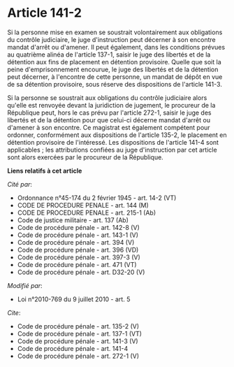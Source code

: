 # Article 141-2

Si la personne mise en examen se soustrait volontairement aux obligations du contrôle judiciaire, le juge d'instruction peut
décerner à son encontre mandat d'arrêt ou d'amener. Il peut également, dans les conditions prévues au quatrième alinéa de
l'article 137-1, saisir le juge des libertés et de la détention aux fins de placement en détention provisoire. Quelle que
soit la peine d'emprisonnement encourue, le juge des libertés et de la détention peut décerner, à l'encontre de cette
personne, un mandat de dépôt en vue de sa détention provisoire, sous réserve des dispositions de l'article 141-3. 

Si la personne se soustrait aux obligations du contrôle judiciaire alors qu'elle est renvoyée devant la juridiction de
jugement, le procureur de la République peut, hors le cas prévu par l'article 272-1, saisir le juge des libertés et de la
détention pour que celui-ci décerne mandat d'arrêt ou d'amener à son encontre. Ce magistrat est également compétent pour
ordonner, conformément aux dispositions de l'article 135-2, le placement en détention provisoire de l'intéressé. Les
dispositions de l'article 141-4 sont applicables ; les attributions confiées au juge d'instruction par cet article sont alors
exercées par le procureur de la République.

**Liens relatifs à cet article**

_Cité par_:

  - Ordonnance n°45-174 du 2 février 1945 - art. 14-2 (VT)
  - CODE DE PROCEDURE PENALE - art. 144 (M)
  - CODE DE PROCEDURE PENALE - art. 215-1 (Ab)
  - Code de justice militaire - art. 137 (Ab)
  - Code de procédure pénale - art. 142-8 (V)
  - Code de procédure pénale - art. 143-1 (V)
  - Code de procédure pénale - art. 394 (V)
  - Code de procédure pénale - art. 396 (VD)
  - Code de procédure pénale - art. 397-3 (V)
  - Code de procédure pénale - art. 471 (VT)
  - Code de procédure pénale - art. D32-20 (V)

_Modifié par_:

  - Loi n°2010-769 du 9 juillet 2010 - art. 5

_Cite_:

  - Code de procédure pénale - art. 135-2 (V)
  - Code de procédure pénale - art. 137-1 (VT)
  - Code de procédure pénale - art. 141-3 (V)
  - Code de procédure pénale - art. 141-4
  - Code de procédure pénale - art. 272-1 (V)
